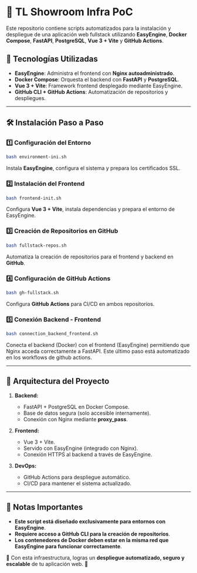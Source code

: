 # 📌 TL Showroom Infra PoC

Este repositorio contiene scripts automatizados para la instalación y despliegue de una aplicación web fullstack utilizando **EasyEngine**, **Docker Compose**, **FastAPI**, **PostgreSQL**, **Vue 3 + Vite** y **GitHub Actions**.

## 🚀 Tecnologías Utilizadas

- **EasyEngine**: Administra el frontend con **Nginx autoadministrado**.
- **Docker Compose**: Orquesta el backend con **FastAPI** y **PostgreSQL**.
- **Vue 3 + Vite**: Framework frontend desplegado mediante EasyEngine.
- **GitHub CLI + GitHub Actions**: Automatización de repositorios y despliegues.

---

## 🛠️ Instalación Paso a Paso

### 1️⃣ Configuración del Entorno
```bash
bash environment-ini.sh
```
Instala **EasyEngine**, configura el sistema y prepara los certificados SSL.

### 2️⃣ Instalación del Frontend
```bash
bash frontend-init.sh
```
Configura **Vue 3 + Vite**, instala dependencias y prepara el entorno de EasyEngine.

### 3️⃣ Creación de Repositorios en GitHub
```bash
bash fullstack-repos.sh
```
Automatiza la creación de repositorios para el frontend y backend en **GitHub**.

### 4️⃣ Configuración de GitHub Actions
```bash
bash gh-fullstack.sh
```
Configura **GitHub Actions** para CI/CD en ambos repositorios.

### 5️⃣ Conexión Backend - Frontend
```bash
bash connection_backend_frontend.sh
```
Conecta el backend (Docker) con el frontend (EasyEngine) permitiendo que Nginx acceda correctamente a FastAPI. Este último paso está automatizado en los workflows de github actions.

---

## 🔗 Arquitectura del Proyecto

1. **Backend:**
   - FastAPI + PostgreSQL en Docker Compose.
   - Base de datos segura (solo accesible internamente).
   - Conexión con Nginx mediante **proxy_pass**.

2. **Frontend:**
   - Vue 3 + Vite.
   - Servido con EasyEngine (integrado con Nginx).
   - Conexión HTTPS al backend a través de EasyEngine.

3. **DevOps:**
   - GitHub Actions para despliegue automático.
   - CI/CD para mantener el sistema actualizado.

---

## 🎯 Notas Importantes
- **Este script está diseñado exclusivamente para entornos con EasyEngine**.
- **Requiere acceso a GitHub CLI para la creación de repositorios**.
- **Los contenedores de Docker deben estar en la misma red que EasyEngine para funcionar correctamente**.

🔹 Con esta infraestructura, logras un **despliegue automatizado, seguro y escalable** de tu aplicación web. 🚀

